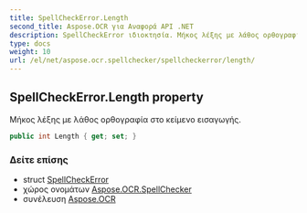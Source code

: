 ```yaml
---
title: SpellCheckError.Length
second_title: Aspose.OCR για Αναφορά API .NET
description: SpellCheckError ιδιοκτησία. Μήκος λέξης με λάθος ορθογραφία στο κείμενο εισαγωγής.
type: docs
weight: 10
url: /el/net/aspose.ocr.spellchecker/spellcheckerror/length/
---
```

## SpellCheckError.Length property

Μήκος λέξης με λάθος ορθογραφία στο κείμενο εισαγωγής.

```csharp
public int Length { get; set; }
```

### Δείτε επίσης

* struct [SpellCheckError](../)
* χώρος ονομάτων [Aspose.OCR.SpellChecker](../../spellcheckerror/)
* συνέλευση [Aspose.OCR](../../../)


